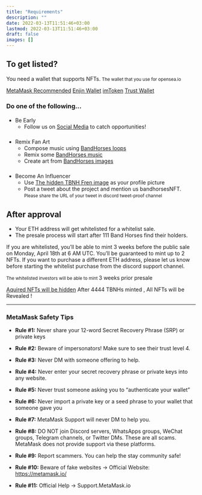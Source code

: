 ```yaml
---
title: "Requirements"
description: ""
date: 2022-03-13T11:51:46+03:00
lastmod: 2022-03-13T11:51:46+03:00
draft: false
images: []
---
```


<div class="card">

<h2 class="card-title">To get listed?</h2>

<div class="card-body">

You need a wallet that supports NFTs. <small class="text-muted">The wallet that you use for opensea.io</small>

<div class="list-group">
  <a href="https://metamask.io/" target="_blank" class="list-group-item list-group-item-action">MetaMask <span class="badge bg-primary rounded-pill">Recommended</span></a>
  <a href="https://enjin.io/products/wallet" target="_blank" class="list-group-item list-group-item-action">Enjin Wallet</a>
  <a href="https://www.token.im/" target="_blank" class="list-group-item list-group-item-action">imToken</a>
  <a href="https://trustwallet.com/" target="_blank" class="list-group-item list-group-item-action">Trust Wallet</a>
</div>

### Do one of the following...

#### <i class="bi bi-alarm-fill"></i>

* Be Early
  * Follow us on [Social Media](https://links.bandhorses.com) to catch opportunities!

### <i class="bi bi-brush-fill"></i>

* Remix Fan Art
  * Compose music using  [BandHorses loops](/brand/#musics)
  * Remix some [BandHorses music](/brand/#musics)
  * Create art from [BandHorses images](/brand/#tbnh-brand-assets)

### <i class="bi bi-twitter"></i>

* Become An Influencer
  * Use [The hidden TBNH Fren image](/brand/#tbnh-brand-assets) as your profile picture
  * Post a tweet about the project and mention us bandhorsesNFT. <small class="text-muted">Please share the URL of your tweet in discord tweet-proof channel</small>

</div>
</div>

## After approval

* Your ETH address will get whitelisted for a whitelist sale.
* The presale process will start after 111 Band Horses find their holders.

If you are whitelisted, you’ll be able to mint 3 weeks before the public sale on Monday, April 18th at 6 AM UTC. You’ll be guaranteed to mint up to 2 NFTs. If you want to purchase a different ETH address, please let us know before starting the whitelist purchase from the discord support channel.

<small class="text-muted">The whitelisted investors will be able to mint </small>3 weeks prior presale

<p ><a href="https://nftexplained.info/guide-to-nft-reveals-why-your-nft-looks-like-everyone-elses%ef%bf%bc/" rel="nofollow">Aquired NFTs will be hidden</a> After 4444 TBNHs minted , All NFTs will be Revealed !</p>

---

### <i class="bi bi-exclamation-triangle-fill"></i> MetaMask Safety Tips

* **Rule #1:** Never share your 12-word Secret Recovery Phrase (SRP) or private keys

* **Rule #2:** Beware of impersonators! Make sure to see their trust level 4.

* **Rule #3:** Never DM with someone offering to help.
* **Rule #4:** Never enter your secret recovery phrase or private keys into any website.
* **Rule #5:** Never trust someone asking you to “authenticate your wallet”
* **Rule #6:** Never import a private key or a seed phrase to your wallet that someone gave you
* **Rule #7:** MetaMask Support will never DM to help you.
* **Rule #8:** DO NOT join Discord servers, WhatsApps groups, WeChat groups, Telegram channels, or Twitter DMs. These are all scams. MetaMask does not provide support via these platforms.
* **Rule #9:** Report scammers. You can help the stay community safe!
* **Rule #10:** Beware of fake websites → Official Website: https://metamask.io/
* **Rule #11:** Official Help → Support.MetaMask.io
